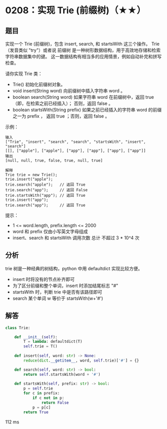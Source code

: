 # 0208：实现 Trie (前缀树)（★★）


## 题目

实现一个 Trie (前缀树)，包含 insert, search, 和 startsWith 这三个操作。
Trie（发音类似 "try"）或者说 前缀树 是一种树形数据结构，用于高效地存储和检索字符串数据集中的键。
这一数据结构有相当多的应用情景，例如自动补完和拼写检查。

请你实现 Trie 类：

- Trie() 初始化前缀树对象。
- void insert(String word) 向前缀树中插入字符串 word 。
- boolean search(String word) 如果字符串 word 在前缀树中，返回 true（即，在检索之前已经插入）；
否则，返回 false 。
- boolean startsWith(String prefix) 如果之前已经插入的字符串 word 的前缀之一为 prefix ，
返回 true ；否则，返回 false 。


示例：

    输入
    ["Trie", "insert", "search", "search", "startsWith", "insert", "search"]
    [[], ["apple"], ["apple"], ["app"], ["app"], ["app"], ["app"]]
    输出
    [null, null, true, false, true, null, true]
    
    解释
    Trie trie = new Trie();
    trie.insert("apple");
    trie.search("apple");   // 返回 True
    trie.search("app");     // 返回 False
    trie.startsWith("app"); // 返回 True
    trie.insert("app");
    trie.search("app");     // 返回 True
 
提示：
- 1 <= word.length, prefix.length <= 2000
- word 和 prefix 仅由小写英文字母组成
- insert、search 和 startsWith 调用次数 总计 不超过 3 * 10^4 次

## 分析

trie 树是一种经典的树结构，python 中用 defaultdict 实现比较方便。
- insert 时将没有的节点补齐即可
- 为了区分前缀和整个单词，insert 时添加结尾标志 "#"
- startsWith 时，判断 trie 中是否有该路径即可
- search 某个单词 w 等价于 startsWith(w+'#')


## 解答

```python
class Trie:

    def __init__(self):
        T = lambda: defaultdict(T)
        self.trie = T() 
        
    def insert(self, word: str) -> None:
        reduce(dict.__getitem__, word, self.trie)['#'] = {}

    def search(self, word: str) -> bool:
        return self.startsWith(word + '#')
        
    def startsWith(self, prefix: str) -> bool:
        p = self.trie
        for c in prefix:
            if c not in p:
                return False
            p = p[c]
        return True
```
112 ms


